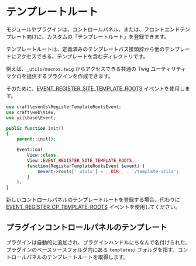 # テンプレートルート

モジュールやプラグインは、コントロールパネル、または、フロントエンドテンプレート向けに、カスタムの「テンプレートルート」を登録できます。

テンプレートルートは、定義済みのテンプレートパス接頭辞から他のテンプレートにアクセスできる、テンプレートを含むディレクトリです。

例えば、`_utils/macros.twig` からアクセスできる共通の Twig ユーティリティマクロを提供するプラグインを作成できます。

そのために、[EVENT_REGISTER_SITE_TEMPLATE_ROOTS](api:craft\web\View::EVENT_REGISTER_SITE_TEMPLATE_ROOTS) イベントを使用します。

```php
use craft\events\RegisterTemplateRootsEvent;
use craft\web\View;
use yii\base\Event;

public function init()
{
    parent::init();

    Event::on(
        View::class,
        View::EVENT_REGISTER_SITE_TEMPLATE_ROOTS,
        function(RegisterTemplateRootsEvent $event) {
            $event->roots['_utils'] = __DIR__ . '/template-utils';
        }
    );
}
```

新しいコントロールパネルのテンプレートルートを登録する場合、代わりに [EVENT_REGISTER_CP_TEMPLATE_ROOTS](api:craft\web\View::EVENT_REGISTER_CP_TEMPLATE_ROOTS) イベントを使用してください。

## プラグインコントロールパネルのテンプレート

プラグインは自動的に追加され、プラグインハンドルにちなんで名付けられた、プラグインのベースソースフォルダ内にある `templates/` フォルダを指す、コントロールパネルのテンプレートルートを取得します。

